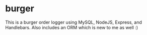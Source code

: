 # burger
This is a burger order logger using MySQL, NodeJS, Express, and Handlebars. Also includes an ORM which is new to me as well :)
